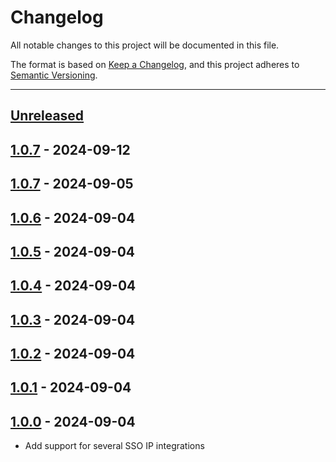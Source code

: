 # Changelog

All notable changes to this project will be documented in this file.

The format is based on [Keep a Changelog](https://keepachangelog.com/en/1.0.0/),
and this project adheres to [Semantic Versioning](https://semver.org/spec/v2.0.0.html).

* * *

## [Unreleased]

## [1.0.7] - 2024-09-12

## [1.0.7] - 2024-09-05

## [1.0.6] - 2024-09-04

## [1.0.5] - 2024-09-04

## [1.0.4] - 2024-09-04

## [1.0.3] - 2024-09-04

## [1.0.2] - 2024-09-04

## [1.0.1] - 2024-09-04

## [1.0.0] - 2024-09-04

- Add support for several SSO IP integrations

[Unreleased]: https://github.com/coldbox-modules/cbSSO/compare/v1.0.7...HEAD

[1.0.7]: https://github.com/coldbox-modules/cbSSO/compare/v1.0.7...v1.0.7


[1.0.6]: https://github.com/coldbox-modules/cbSSO/compare/v1.0.5...v1.0.6

[1.0.5]: https://github.com/coldbox-modules/cbSSO/compare/v1.0.4...v1.0.5

[1.0.4]: https://github.com/coldbox-modules/cbSSO/compare/v1.0.3...v1.0.4

[1.0.3]: https://github.com/coldbox-modules/cbSSO/compare/v1.0.2...v1.0.3

[1.0.2]: https://github.com/coldbox-modules/cbSSO/compare/v1.0.1...v1.0.2

[1.0.1]: https://github.com/coldbox-modules/cbSSO/compare/v1.0.0...v1.0.1

[1.0.0]: https://github.com/coldbox-modules/cbSSO/compare/ea53937f976749c7a0057038dc6174671e838579...v1.0.0
